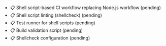 - 📋 Shell script-based CI workflow replacing Node.js workflow (pending)
- 📋 Shell script linting (shellcheck) (pending)
- 📋 Test runner for shell scripts (pending)
- 📋 Build validation script (pending)
- 📋 Shellcheck configuration (pending)

